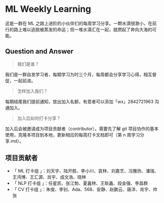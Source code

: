 # ML Weekly Learning

这是一群在 ML 之路上进阶的小伙伴们的每周学习分享。一颗水滴很渺小，在前行的路上难以逃脱被蒸发的命运；但一堆水滴汇在一起，就燃起了奔向大海的可能。

## Question and Answer

> 我们是谁？

我们是一群自发学习者，每期学习为时三个月，每周都会分享学习心得，相互督促，一起前进。

> 怎样加入我们？

每期结尾我们提前通知，放出加入名额，有意者可以添加「wx」2842721963 沟通加入。

> 加入后如何打卡分享？

加入后会被邀请成为项目贡献者（contributor）。需要先了解 git 项目协作的基本使用，克隆本项目到本地，更新相应的每周打卡文档即可（第 n 周学习分享.md）。


## 项目贡献者

- 「 ML 打卡组 」：刘天宇、陆开胜、李小川、袁林、刘嘉艺、冯雅欣、潘瑞、王鸿博、王汇源、肖宇、成文浩、晓林
- 「 NLP 打卡组 」：任星凯、张江勃、夏鑫林、王耿鑫、段金强、李昌群
- 「 CV 打卡组 」：朱俊、李钊、Ada、568、安静、赵鹏云、唐洋、肖宇、帅张
